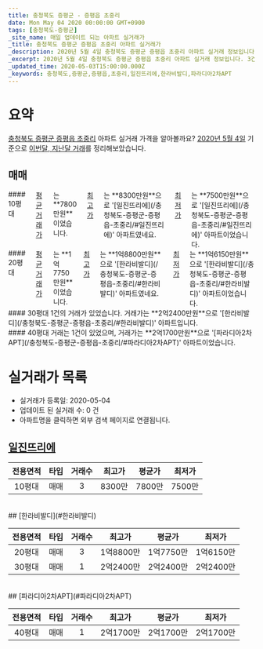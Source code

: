 ```yaml
---
title: 충청북도 증평군 - 증평읍 초중리
date: Mon May 04 2020 00:00:00 GMT+0900
tags: [충청북도-증평군]
_site_name: 매일 업데이트 되는 아파트 실거래가
_title: 충청북도 증평군 증평읍 초중리 아파트 실거래가
_description: 2020년 5월 4일 충청북도 증평군 증평읍 초중리 아파트 실거래 정보입니다. 3건 아파트 정보가 있습니다.
_excerpt: 2020년 5월 4일 충청북도 증평군 증평읍 초중리 아파트 실거래 정보입니다. 3건 아파트 정보가 있습니다.
_updated_time: 2020-05-03T15:00:00.000Z
_keywords: 충청북도,증평군,증평읍,초중리,일진뜨리에,한라비발디,파라디아2차APT
---
```





# 요약
<ins>충청북도 증평군 증평읍 초중리</ins> 아파트 실거래 가격을 알아볼까요? <ins>2020년 5월 4일</ins> 기준으로 <ins>이번달, 지난달 거래</ins>를 정리해보았습니다.

## 매매
<div class="container">
<div class="six columns" markdown="1">
#### 10평대
<ins>평균 거래가</ins>는 **7800만원**이었습니다. <ins>최고가</ins>는 **8300만원**으로 '[일진뜨리에](/충청북도-증평군-증평읍-초중리/#일진뜨리에)' 아파트였네요. <ins>최저가</ins>는 **7500만원**으로 '[일진뜨리에](/충청북도-증평군-증평읍-초중리/#일진뜨리에)' 아파트이었습니다.
</div>
<div class="six columns" markdown="1">
#### 20평대
<ins>평균 거래가</ins>는 **1억7750만원**이었습니다. <ins>최고가</ins>는 **1억8800만원**으로 '[한라비발디](/충청북도-증평군-증평읍-초중리/#한라비발디)' 아파트였네요. <ins>최저가</ins>는 **1억6150만원**으로 '[한라비발디](/충청북도-증평군-증평읍-초중리/#한라비발디)' 아파트이었습니다.
</div>
</div>
<div class="container">
<div class="six columns" markdown="1">
#### 30평대
1건의 거래가 있었습니다. 거래가는 **2억2400만원**으로 '[한라비발디](/충청북도-증평군-증평읍-초중리/#한라비발디)' 아파트입니다.
</div>
<div class="six columns" markdown="1">
#### 40평대
거래는 1건이 있었으며, 거래가는 **2억1700만원**으로 '[파라디아2차APT](/충청북도-증평군-증평읍-초중리/#파라디아2차APT)' 아파트이었습니다.
</div>
</div>



# 실거래가 목록
- 실거래가 등록일: 2020-05-04
- 업데이트 된 실거래 수: 0 건
- 아파트명을 클릭하면 외부 검색 페이지로 연결됩니다.

## [일진뜨리에](#일진뜨리에)

|전용면적|타입|거래수|최고가|평균가|최저가|
|:---:|:---:|:---:|:---:|:---:|:---:|
|10평대|<span class="deal-type-1">매매</span>|3|8300만|7800만|7500만|

<br/>
## [한라비발디](#한라비발디)

|전용면적|타입|거래수|최고가|평균가|최저가|
|:---:|:---:|:---:|:---:|:---:|:---:|
|20평대|<span class="deal-type-1">매매</span>|3|1억8800만|1억7750만|1억6150만|
|30평대|<span class="deal-type-1">매매</span>|1|2억2400만|2억2400만|2억2400만|

<br/>
## [파라디아2차APT](#파라디아2차APT)

|전용면적|타입|거래수|최고가|평균가|최저가|
|:---:|:---:|:---:|:---:|:---:|:---:|
|40평대|<span class="deal-type-1">매매</span>|1|2억1700만|2억1700만|2억1700만|

<br/>



